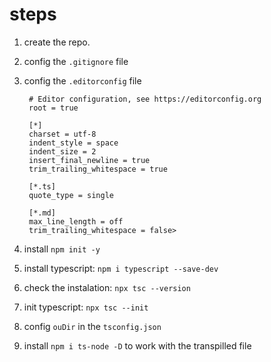 # steps

1. create the repo.

2. config the `.gitignore` file

3. config the `.editorconfig` file

   ```plain
    # Editor configuration, see https://editorconfig.org
    root = true

    [*]
    charset = utf-8
    indent_style = space
    indent_size = 2
    insert_final_newline = true
    trim_trailing_whitespace = true

    [*.ts]
    quote_type = single

    [*.md]
    max_line_length = off
    trim_trailing_whitespace = false>

4. install `npm init -y`

5. install typescript: `npm i typescript --save-dev`

6. check the instalation: `npx tsc --version`

7. init typescript: `npx tsc --init`

8. config `ouDir` in the `tsconfig.json`

9. install `npm i ts-node -D` to work with the transpilled file
